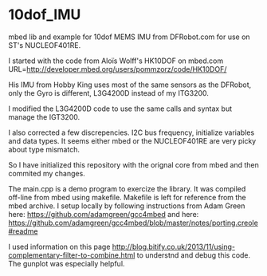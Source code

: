 10dof_IMU
=========

mbed lib and example for 10dof MEMS IMU from DFRobot.com for use on ST's NUCLEOF401RE.

I started with the code from Aloïs Wolff's HK10DOF on mbed.com
URL=http://developer.mbed.org/users/pommzorz/code/HK10DOF/

His IMU from Hobby King uses most of the same sensors as the DFRobot,
only the Gyro is different, L3G4200D instead of my ITG3200.

I modified the L3G4200D code to use the same calls and syntax but manage
the IGT3200.

I also corrected a few discrepencies. I2C bus frequency, initialize variables and 
data types. It seems either mbed or the NUCLEOF401RE are very picky about type mismatch.

So I have initialized this repository with the orignal core from mbed and 
then commited my changes.

The main.cpp is a demo program to exercize the library. It was compiled off-line from mbed 
using makefile. Makefile is left for reference from the mbed archive. I setup locally by following 
instructions from Adam Green here: https://github.com/adamgreen/gcc4mbed  and here: https://github.com/adamgreen/gcc4mbed/blob/master/notes/porting.creole#readme

I used information on this page http://blog.bitify.co.uk/2013/11/using-complementary-filter-to-combine.html
to understnd and debug this code. The gunplot was especially helpful.
